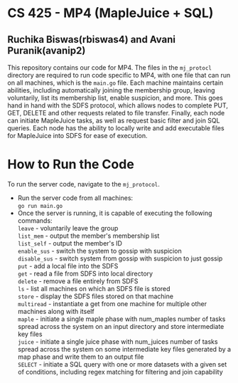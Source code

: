 # CS 425 - MP4 (MapleJuice + SQL)

## Ruchika Biswas(rbiswas4) and Avani Puranik(avanip2)

This repository contains our code for MP4. The files in the `mj_protocl` directory are required to run code specific to MP4, with one file that can run on all machines, which is the `main.go` file. Each machine maintains certain abilities, including automatically joining the membership group, leaving voluntarily, list its membership list, enable suspicion, and more. This goes hand in hand with the SDFS protocol, which allows nodes to complete PUT, GET, DELETE and other requests related to file transfer. Finally, each node can initiate MapleJuice tasks, as well as request basic filter and join SQL queries. Each node has the ability to locally write and add executable files for MapleJuice into SDFS for ease of execution. 

# How to Run the Code
To run the server code, navigate to the `mj_protocol`.
* Run the server code from all machines:\
`go run main.go`
* Once the server is running, it is capable of executing the following commands:\
`leave` - voluntarily leave the group\
`list_mem` - output the member's membership list\
`list_self` - output the member's ID\
`enable_sus` - switch the system to gossip with suspicion\
`disable_sus` - switch system from gossip with suspicion to just gossip\
`put` - add a local file into the SDFS\
`get` - read a file from SDFS into local directory\
`delete` - remove a file entirely from SDFS\
`ls` - list all machines on which an SDFS file is stored\
`store` - display the SDFS files stored on that machine\
`multiread` - instantiate a get from one machine for multiple other machines along with itself\
`maple` - initiate a single maple phase with num_maples number of tasks spread across the system on an input directory and store intermediate key files\
`juice` - initiate a single juice phase with num_juices number of tasks spread across the system on some intermediate key files generated by a map phase and write them to an output file\
`SELECT` - initiate a SQL query with one or more datasets with a given set of conditions, including regex matching for filtering and join capability